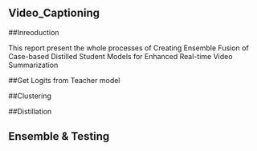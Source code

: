 ## Video_Captioning


##Inreoduction

This report present the whole processes of Creating Ensemble Fusion of Case-based Distilled Student Models for Enhanced Real-time Video Summarization

##Get Logits from Teacher model



##Clustering

##Distillation

## Ensemble & Testing
